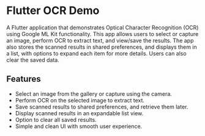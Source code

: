 # Flutter OCR Demo

A Flutter application that demonstrates Optical Character Recognition (OCR) using  Google ML Kit functionality.
This app allows users to select or capture an image, perform OCR to extract text, and view/save the results.
The app also stores the scanned results in shared preferences, and displays them in a list, with options to expand each item for more details.
Users can also clear the saved data.

## Features
- Select an image from the gallery or capture using the camera.
- Perform OCR on the selected image to extract text.
- Save scanned results to shared preferences, and retrieve them later.
- Display scanned results in an expandable list view.
- Option to clear all saved results.
- Simple and clean UI with smooth user experience.